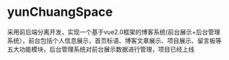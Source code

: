 # yunChuangSpace
采用前后端分离开发，实现一个基于vue2.0框架的博客系统(前台展示+后台管理系统），前台包括个人信息展示，首页标语、博客文章展示、项目展示、留言板等五大功能模块，后台管理系统对前台展示数据进行管理，项目已经上线

